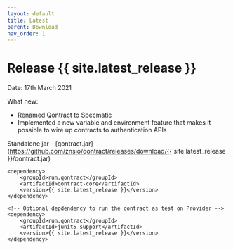 ```yaml
---
layout: default
title: Latest
parent: Download
nav_order: 1
---
```


Release {{ site.latest_release }}
=================================

Date: 17th March 2021

What new:
- Renamed Qontract to Specmatic
- Implemented a new variable and environment feature that makes it possible to wire up contracts to authentication APIs

Standalone jar - [qontract.jar](https://github.com/znsio/qontract/releases/download/{{ site.latest_release }}/qontract.jar)

```
<dependency>
    <groupId>run.qontract</groupId>
    <artifactId>qontract-core</artifactId>
    <version>{{ site.latest_release }}</version>
</dependency>

<!-- Optional depdendency to run the contract as test on Provider -->
<dependency>
    <groupId>run.qontract</groupId>
    <artifactId>junit5-support</artifactId>
    <version>{{ site.latest_release }}</version>
</dependency>
```

